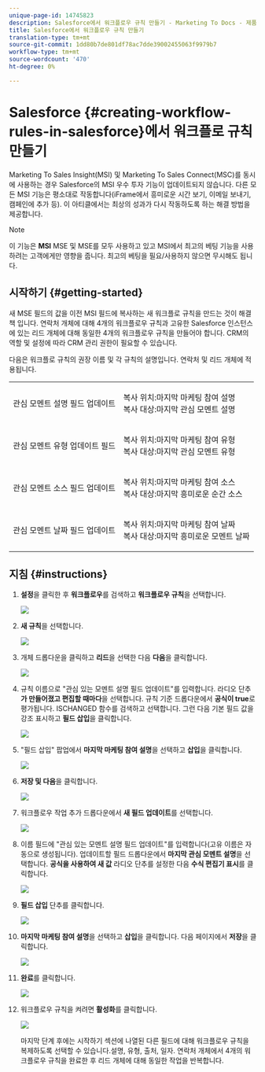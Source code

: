 ```yaml
---
unique-page-id: 14745823
description: Salesforce에서 워크플로우 규칙 만들기 - Marketing To Docs - 제품 설명서
title: Salesforce에서 워크플로우 규칙 만들기
translation-type: tm+mt
source-git-commit: 1dd80b7de801df78ac7dde39002455063f9979b7
workflow-type: tm+mt
source-wordcount: '470'
ht-degree: 0%

---
```



# Salesforce {#creating-workflow-rules-in-salesforce}에서 워크플로 규칙 만들기

Marketing To Sales Insight(MSI) 및 Marketing To Sales Connect(MSC)를 동시에 사용하는 경우 Salesforce의 MSI 우수 투자 기능이 업데이트되지 않습니다. 다른 모든 MSI 기능은 평소대로 작동합니다(iFrame에서 흥미로운 시간 보기, 이메일 보내기, 캠페인에 추가 등). 이 아티클에서는 최상의 성과가 다시 작동하도록 하는 해결 방법을 제공합니다.

>[!NOTE]
>
>이 기능은 **MSI** MSE 및 MSE를 모두 사용하고 있고 MSI에서 최고의 베팅 기능을 사용하려는 고객에게만 영향을 줍니다. 최고의 베팅을 필요/사용하지 않으면 무시해도 됩니다.

## 시작하기 {#getting-started}

새 MSE 필드의 값을 이전 MSI 필드에 복사하는 새 워크플로 규칙을 만드는 것이 해결책 입니다. 연락처 개체에 대해 4개의 워크플로우 규칙과 고유한 Salesforce 인스턴스에 있는 리드 개체에 대해 동일한 4개의 워크플로우 규칙을 만들어야 합니다. CRM의 역할 및 설정에 따라 CRM 관리 권한이 필요할 수 있습니다.

다음은 워크플로 규칙의 권장 이름 및 각 규칙의 설명입니다. 연락처 및 리드 개체에 적용됩니다.

<table> 
 <colgroup> 
  <col> 
  <col> 
 </colgroup> 
 <tbody> 
  <tr> 
   <td>관심 모멘트 설명 필드 업데이트</td> 
   <td><p>복사 위치:마지막 마케팅 참여 설명<br>복사 대상:마지막 관심 모멘트 설명</p></td> 
  </tr> 
  <tr> 
   <td>관심 모멘트 유형 업데이트 필드</td> 
   <td><p>복사 위치:마지막 마케팅 참여 유형<br>복사 대상:마지막 관심 모멘트 유형</p></td> 
  </tr> 
  <tr> 
   <td>관심 모멘트 소스 필드 업데이트</td> 
   <td><p>복사 위치:마지막 마케팅 참여 소스<br>복사 대상:마지막 흥미로운 순간 소스</p></td> 
  </tr> 
  <tr> 
   <td>관심 모멘트 날짜 필드 업데이트</td> 
   <td><p>복사 위치:마지막 마케팅 참여 날짜<br>복사 대상:마지막 흥미로운 모멘트 날짜</p></td> 
  </tr> 
 </tbody> 
</table>

## 지침 {#instructions}

1. **설정**&#x200B;을 클릭한 후 **워크플로우**&#x200B;를 검색하고 **워크플로우 규칙**&#x200B;을 선택합니다.

   ![](assets/one-1.png)

1. **새 규칙**&#x200B;을 선택합니다.

   ![](assets/two-1.png)

1. 개체 드롭다운을 클릭하고 **리드**&#x200B;을 선택한 다음 **다음**&#x200B;을 클릭합니다.

   ![](assets/three-1.png)

1. 규칙 이름으로 &quot;관심 있는 모멘트 설명 필드 업데이트&quot;를 입력합니다. 라디오 단추 **가 만들어졌고 편집할 때마다**&#x200B;을 선택합니다. 규칙 기준 드롭다운에서 **공식이 true**&#x200B;로 평가됩니다. ISCHANGED 함수를 검색하고 선택합니다. 그런 다음 기본 필드 값을 강조 표시하고 **필드 삽입**&#x200B;을 클릭합니다.

   ![](assets/four-1.png)

1. &quot;필드 삽입&quot; 팝업에서 **마지막 마케팅 참여 설명**&#x200B;을 선택하고 **삽입**&#x200B;을 클릭합니다.

   ![](assets/five-1.png)

1. **저장 및 다음**&#x200B;을 클릭합니다.

   ![](assets/6.png)

1. 워크플로우 작업 추가 드롭다운에서 **새 필드 업데이트**&#x200B;를 선택합니다.

   ![](assets/seven.png)

1. 이름 필드에 &quot;관심 있는 모멘트 설명 필드 업데이트&quot;를 입력합니다(고유 이름은 자동으로 생성됩니다). 업데이트할 필드 드롭다운에서 **마지막 관심 모멘트 설명**&#x200B;을 선택합니다. **공식을 사용하여 새 값** 라디오 단추를 설정한 다음 **수식 편집기 표시**&#x200B;를 클릭합니다.

   ![](assets/eight.png)

1. **필드 삽입** 단추를 클릭합니다.

   ![](assets/9a.png)

1. **마지막 마케팅 참여 설명**&#x200B;을 선택하고 **삽입**&#x200B;을 클릭합니다. 다음 페이지에서 **저장**&#x200B;을 클릭합니다.

   ![](assets/nine.png)

1. **완료**&#x200B;를 클릭합니다.

   ![](assets/twelve.png)

1. 워크플로우 규칙을 켜려면 **활성화**&#x200B;를 클릭합니다.

   ![](assets/thirteen.png)

   마지막 단계 후에는 시작하기 섹션에 나열된 다른 필드에 대해 워크플로우 규칙을 복제하도록 선택할 수 있습니다.설명, 유형, 출처, 일자. 연락처 개체에서 4개의 워크플로우 규칙을 완료한 후 리드 개체에 대해 동일한 작업을 반복합니다.
